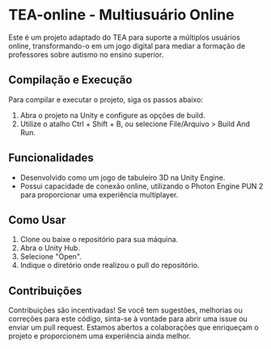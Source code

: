 # TEA-online - Multiusuário Online

Este é um projeto adaptado do TEA para suporte a múltiplos usuários online, transformando-o em um jogo digital para mediar a formação de professores sobre autismo no ensino superior.

## Compilação e Execução

Para compilar e executar o projeto, siga os passos abaixo:

1. Abra o projeto na Unity e configure as opções de build.
2. Utilize o atalho Ctrl + Shift + B, ou selecione File/Arquivo > Build And Run.

## Funcionalidades

- Desenvolvido como um jogo de tabuleiro 3D na Unity Engine.
- Possui capacidade de conexão online, utilizando o Photon Engine PUN 2 para proporcionar uma experiência multiplayer.

## Como Usar

1. Clone ou baixe o repositório para sua máquina.
2. Abra o Unity Hub.
3. Selecione "Open".
4. Indique o diretório onde realizou o pull do repositório.

## Contribuições

Contribuições são incentivadas! Se você tem sugestões, melhorias ou correções para este código, sinta-se à vontade para abrir uma issue ou enviar um pull request. Estamos abertos a colaborações que enriqueçam o projeto e proporcionem uma experiência ainda melhor.
